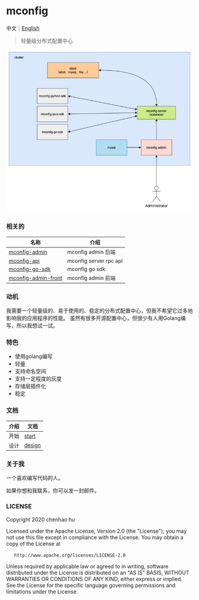 # mconfig

中文｜[English](../../README.md)

> 轻量级分布式配置中心

![mconfig](../img/mconfig.png)

### 相关的

| 名称                                                         | 介绍                   |
| ------------------------------------------------------------ | ---------------------- |
| [mconfig-admin](https://github.com/mhchlib/mconfig-admin)    | mconfig admin 后端     |
| [mconfig-api](https://github.com/mhchlib/mconfig-api)        | mconfig server rpc api |
| [mconfig-go-sdk](https://github.com/mhchlib/mconfig-go-sdk)  | mconfig go sdk         |
| [mconfig-admin-front](https://github.com/mhchlib/mconfig-admin-front) | mconfig admin 前端     |

### 动机

我需要一个轻量级的、易于使用的、稳定的分布式配置中心，但我不希望它过多地影响我的应用程序的性能。
虽然有很多开源配置中心，但很少有人用Golang编写，所以我想试一试。

### 特色

* 使用golang编写
* 轻量
* 支持命名空间
* 支持一定程度的灰度
* 存储层插件化
* 稳定

### 文档

| 介绍 | 文档                    |
| ----- | ---------------------- |
| 开始 | [start](docs/start.md) |
| 设计 | [design](docs/design.md) |



### 关于我

一个喜欢编写代码的人。

如果你想和我联系，你可以发一封邮件。

### LICENSE

   Copyright 2020 chenhao hu

   Licensed under the Apache License, Version 2.0 (the "License");
   you may not use this file except in compliance with the License.
   You may obtain a copy of the License at

       http://www.apache.org/licenses/LICENSE-2.0

   Unless required by applicable law or agreed to in writing, software
   distributed under the License is distributed on an "AS IS" BASIS,
   WITHOUT WARRANTIES OR CONDITIONS OF ANY KIND, either express or implied.
   See the License for the specific language governing permissions and
   limitations under the License.
